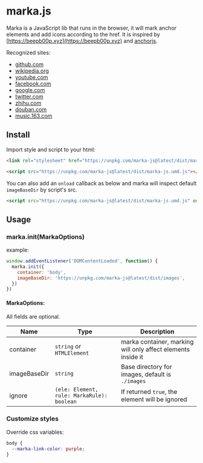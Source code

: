 # marka.js

Marka is a JavaScript lib that runs in the browser, it will mark anchor elements and add icons according to the href. It is inspired by [https://beepb00p.xyz](https://beepb00p.xyz) and [anchorjs](https://github.com/bryanbraun/anchorjs).

Recognized sites:

- [github.com](https://github.com/)
- [wikipedia.org](https://en.wikipedia.org/)
- [youtube.com](https://youtube.com/)
- [facebook.com](https://facebook.com/)
- [google.com](https://google.com/)
- [twitter.com](https://twitter.com/)
- [zhihu.com](https://zhihu.com/)
- [douban.com](https://douban.com/)
- [music.163.com](https://music.163.com/)

## Install

Import style and script to your html:

```html
<link rel="stylesheet" href="https://unpkg.com/marka-js@latest/dist/marka.css" />

<script src="https://unpkg.com/marka-js@latest/dist/marka-js.umd.js"></script>
```

You can also add an `onload` callback as below and marka will inspect default `imageBaseDir` by script's src.

```html
<script src="https://unpkg.com/marka-js@latest/dist/marka-js.umd.js" onload="marka.onScriptLoaded(this)"></script>
```

## Usage

### marka.init(MarkaOptions)

example:

```js
window.addEventListener('DOMContentLoaded', function() {
  marka.init({
    container: 'body',
    imageBaseDir: 'https://unpkg.com/marka-js@latest/dist/images',
  })
})
```

#### MarkaOptions:

All fields are optional.

| Name      | Type   | Description                                                              |
|-----------|--------|----------------------------------------------------------------------------|
| container | `string` or `HTMLElement` | marka container, marking will only affect elements inside it |
| imageBaseDir | `string` | Base directory for images, default is `./images` |
| ignore | `(ele: Element, rule: MarkaRule): boolean` | If returned `true`, the element will be ignored |

### Customize styles

Override css variables:

```css
body {
  --marka-link-color: purple;
}
```
